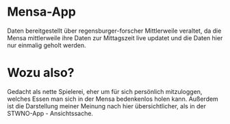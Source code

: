 # Mensa-App

Daten bereitgestellt über regensburger-forscher
Mittlerweile veraltet, da die Mensa mittlerweile ihre Daten zur Mittagszeit live updatet und die Daten hier nur einmalig geholt werden.

# Wozu also?

Gedacht als nette Spielerei, eher um für sich persönlich mitzuloggen, welches Essen man sich in der Mensa bedenkenlos holen kann. Außerdem ist die Darstellung meiner Meinung nach hier übersichtlicher, als in der STWNO-App - Ansichtssache. 
